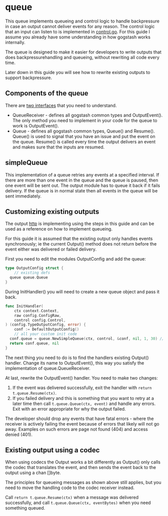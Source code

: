 # queue

This queue implements queueing and control logic to handle backpressure in case an output cannot deliver events for any reason.
The control logic that an input can listen to is implemented in [control.go](../control.go).
For this guide I assume you already have some understanding in how gogstash works internally.

The queue is designed to make it easier for developers to write outputs that does backpressurehandling and queueing, without rewriting all code every time.

Later down in this guide you will see how to rewrite existing outputs to support backpressure.

## Components of the queue

There are [two interfaces](queue.go) that you need to understand.

* QueueReceiver - defines all gogstash common types and OutputEvent(). The only method you need to implement in your code for the queue to work is OutputEvent().
* Queue - defines all gogstash common types, Queue() and Resume(). Queue() is used to signal that you have an issue and put the event on the queue. Resume() is called every time the output delivers an event and makes sure that the inputs are resumed.

## simpleQueue

This implementation of a queue retries any events at a specified interval. If there are more than one event in the queue and the queue is paused, then one event will be sent out. The output module has to queue it back if it fails delivery.
If the queue is in normal state then all events in the queue will be sent immediately.

## Customizing existing outputs

The output [http](../../output/http) is implementing using the steps in this guide and can be used as a reference on how to implement queueing.

For this guide it is assumed that the existing output only handles events synchronously; ie the current Output() method does not return before the event either was delivered or failed delivery.

First you need to edit the modules OutputConfig and add the queue:
```go
type OutputConfig struct {
	// existing defs
  queue queue.Queue
}
```

During InitHandler() you will need to create a new queue object and pass it back.
```go
func InitHandler(
	ctx context.Context,
	raw config.ConfigRaw,
	control config.Control,
) (config.TypeOutputConfig, error) {
	conf := DefaultOutputConfig()
	// all your custom init code
  conf.queue = queue.NewSimpleQueue(ctx, control, &conf, nil, 1, 30) // last values are queue size and retry interval in seconds
  return conf.queue, nil
}
```

The next thing you need to do is to find the handlers existing Output() handler. Change its name to OutputEvent(), this way you satisfy the implementation of queue.QueueReceiver.

At last, rewrite the OutputEvent() handler. You need to make two changes:
1. If the event was delivered successfully, exit the handler with ```return t.queue.Resume(ctx)```.
2. If you failed delivery and this is something that you want to retry at a later time then call ```t.queue.Queue(ctx, event)``` and handle any errors. Exit with an error appropriate for why the output failed.

The developer should drop any events that have fatal errors - where the receiver is actively failing the event because of errors that likely will not go away.
Examples on such errors are page not found (404) and access denied (401).

## Existing output using a codec

When using codecs the Output works a bit differently as Output() only calls the codec that translates the event, and then
sends the event back to the output using a chan []byte.

The principles for queueing messages as shown above still applies, but you need to move the handling code to the codec receiver instead.

Call ```return t.queue.Resume(ctx)``` when a message was delivered successfully, and call ```t.queue.Queue(ctx, eventBytes)``` when you need something queued.

